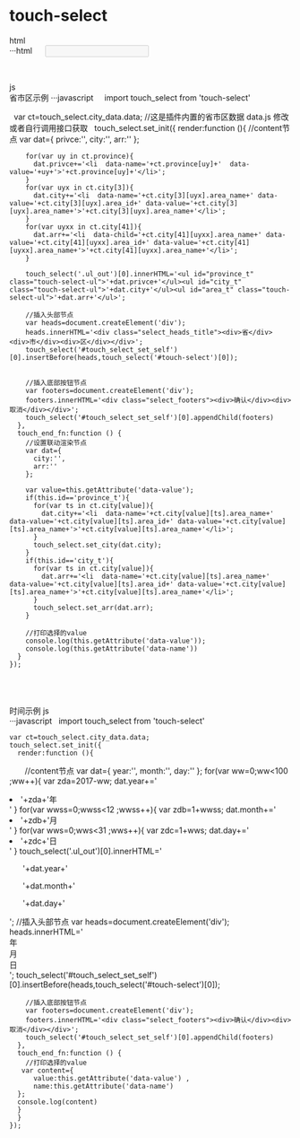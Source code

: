 # touch-select
html<br>
···html
      <input id="select_touch_start" disabled="disabled">
      <div id="touch_select_box"></div>

<br>

js<br>
省市区示例
···javascript
     import touch_select from 'touch-select'
     
    var ct=touch_select.city_data.data; //这是插件内置的省市区数据 data.js 修改 或者自行调用接口获取
    touch_select.set_init({
      render:function (){
        //content节点
        var dat={
          privce:'',
          city:'',
          arr:''
        };

        for(var uy in ct.province){
          dat.privce+='<li  data-name='+ct.province[uy]+'  data-value='+uy+'>'+ct.province[uy]+'</li>';
        }
        for(var uyx in ct.city[3]){
          dat.city+='<li  data-name='+ct.city[3][uyx].area_name+' data-value='+ct.city[3][uyx].area_id+' data-value='+ct.city[3][uyx].area_name+'>'+ct.city[3][uyx].area_name+'</li>';
        }
        for(var uyxx in ct.city[41]){
          dat.arr+='<li  data-child='+ct.city[41][uyxx].area_name+' data-value='+ct.city[41][uyxx].area_id+' data-value='+ct.city[41][uyxx].area_name+'>'+ct.city[41][uyxx].area_name+'</li>';
        }

        touch_select('.ul_out')[0].innerHTML='<ul id="province_t" class="touch-select-ul">'+dat.privce+'</ul><ul id="city_t" class="touch-select-ul">'+dat.city+'</ul><ul id="area_t" class="touch-select-ul">'+dat.arr+'</ul>';

        //插入头部节点
        var heads=document.createElement('div');
        heads.innerHTML='<div class="select_heads_title"><div>省</div><div>市</div><div>区</div></div>';
        touch_select('#touch_select_set_self')[0].insertBefore(heads,touch_select('#touch-select')[0]);


        //插入底部按钮节点
        var footers=document.createElement('div');
        footers.innerHTML='<div class="select_footers"><div>确认</div><div>取消</div></div>';
        touch_select('#touch_select_set_self')[0].appendChild(footers)
      },
      touch_end_fn:function () {
        //设置联动渲染节点
        var dat={
          city:'',
          arr:''
        };

        var value=this.getAttribute('data-value');
        if(this.id=='province_t'){
          for(var ts in ct.city[value]){
            dat.city+='<li  data-name='+ct.city[value][ts].area_name+' data-value='+ct.city[value][ts].area_id+' data-value='+ct.city[value][ts].area_name+'>'+ct.city[value][ts].area_name+'</li>';
          }
          touch_select.set_city(dat.city);
        }
        if(this.id=='city_t'){
          for(var ts in ct.city[value]){
            dat.arr+='<li  data-name='+ct.city[value][ts].area_name+' data-value='+ct.city[value][ts].area_id+' data-value='+ct.city[value][ts].area_name+'>'+ct.city[value][ts].area_name+'</li>';
          }
          touch_select.set_arr(dat.arr);
        }

        //打印选择的value
        console.log(this.getAttribute('data-value'));
        console.log(this.getAttribute('data-name'))
      }
    });
     
     


<br><br><br>
时间示例
js<br>
···javascript
   import touch_select from 'touch-select'
     
    var ct=touch_select.city_data.data;
    touch_select.set_init({
      render:function (){
        //content节点
        var dat={
         year:'',
         month:'',
         day:''
         };
         for(var ww=0;ww<100 ;ww++){
         var zda=2017-ww;
         dat.year+='<li data-name="year" data-value='+zda+'>'+zda+'年</li>'
         }
         for(var wwss=0;wwss<12 ;wwss++){
         var zdb=1+wwss;
         dat.month+='<li data-name="month" data-value='+zdb+'>'+zdb+'月</li>'
         }
         for(var wws=0;wws<31 ;wws++){
         var zdc=1+wws;
         dat.day+='<li data-name="day" data-value='+zdc+'>'+zdc+'日</li>'
         }
         touch_select('.ul_out')[0].innerHTML='<ul class="touch-select-ul">'+dat.year+'</ul><ul class="touch-select-ul">'+dat.month+'</ul><ul class="touch-select-ul">'+dat.day+'</ul>';
        //插入头部节点
        var heads=document.createElement('div');
        heads.innerHTML='<div class="select_heads_title"><div>年</div><div>月</div><div>日</div></div>';
        touch_select('#touch_select_set_self')[0].insertBefore(heads,touch_select('#touch-select')[0]);


        //插入底部按钮节点
        var footers=document.createElement('div');
        footers.innerHTML='<div class="select_footers"><div>确认</div><div>取消</div></div>';
        touch_select('#touch_select_set_self')[0].appendChild(footers)
      },
      touch_end_fn:function () {
        //打印选择的value
       var content={
          value:this.getAttribute('data-value') ,
          name:this.getAttribute('data-name')
      };
      console.log(content)
      }
      }
    });
     
     


